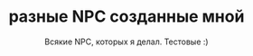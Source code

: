 <h1 style="text-align:center">разные NPC созданные мной</h1>

<p style="text-align:center">Всякие NPC, которых я делал. Тестовые :)</p>


<p>&nbsp;</p>
